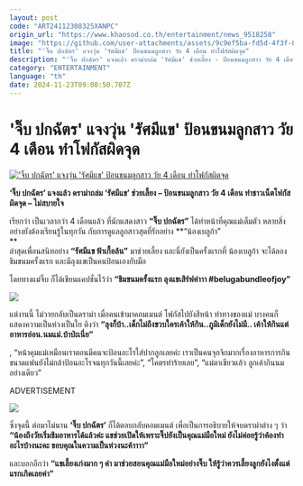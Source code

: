 ```yaml
---
layout: post
code: "ART24112308325XANPC"
origin_url: "https://www.khaosod.co.th/entertainment/news_9518258"
image: "https://github.com/user-attachments/assets/9c9ef5ba-fd5d-4f3f-8cc1-822c05331531"
title: "'จิ๊บ ปกฉัตร' แจงวุ่น 'รัศมีแข' ป้อนขนมลูกสาว วัย 4 เดือน ทำโฟกัสผิดจุด"
description: "'จิ๊บ ปกฉัตร' แจงแล้ว ดราม่าถล่ม 'รัศมีแข' ช่วยเลี้ยง - ป้อนขนมลูกสาว วัย 4 เดือน ทำชาวเน็ตโฟกัสผิดจุดหน้าแม่ไม่สบายใจ"
category: "ENTERTAINMENT"
language: "th"
date: 2024-11-23T09:00:50.707Z
---
```


# 'จิ๊บ ปกฉัตร' แจงวุ่น 'รัศมีแข' ป้อนขนมลูกสาว วัย 4 เดือน ทำโฟกัสผิดจุด

[!['จิ๊บ ปกฉัตร' แจงวุ่น 'รัศมีแข' ป้อนขนมลูกสาว วัย 4 เดือน ทำโฟกัสผิดจุด](https://www.khaosod.co.th/wpapp/uploads/2024/11/gypbaby231167-14.jpg "'จิ๊บ ปกฉัตร' แจงวุ่น 'รัศมีแข' ป้อนขนมลูกสาว วัย 4 เดือน ทำโฟกัสผิดจุด")](https://www.khaosod.co.th/wpapp/uploads/2024/11/gypbaby231167-14.jpg)

**‘จิ๊บ ปกฉัตร’ แจงแล้ว ดราม่าถล่ม ‘รัศมีแข’ ช่วยเลี้ยง – ป้อนขนมลูกสาว วัย 4 เดือน ทำชาวเน็ตโฟกัสผิดจุด – ไม่สบายใจ**

เรียกว่า เป็นเวลากว่า 4 เดือนแล้ว ที่นักแสดงสาว **“จิ๊บ ปกฉัตร”** ได้ทำหน้าที่คุณแม่เต็มตัว หลายสิ่งอย่างยังต้องเรียนรู้ในทุกวัน กับการดูแลลูกสาวสุดที่รักอย่าง **“น้องเบลูก้า”  
**  
ล่าสุดเพื่อนสนิทอย่าง **“รัศมีแข ฟ้าเกื้อล้น”** มาช่วยเลี้ยง และนี่ยังเป็นครั้งแรกที่ น้องเบลูก้า จะได้ลองชิมขนมครั้งแรก และมีลุงแขเป็นคนป้อนเองกับมือ

โดยทางแม่จิ๊บ ก็ได้เขียนแคปชั่นไว้ว่า **“ชิมขนมครั้งแรก ลุงแขเสิร์ฟค่าาา #belugabundleofjoy”**

[![](https://www.khaosod.co.th/wpapp/uploads/2024/11/gypbaby231167-15.jpg)](https://www.khaosod.co.th/wpapp/uploads/2024/11/gypbaby231167-15.jpg)

แต่งานนี้ ไม่วายกลับเป็นดราม่า เมื่อคนเข้ามาคอมเมนต์ โฟกัสไปยังสีหน้า ท่าทางของแม่ บางคนก็แสดงความเป็นห่วงเป็นใย ติงว่า **“ลุงก็บ้า..เด็กไม่ถึงขวบใครเค้าให้กิน..ภูมิเด็กยังไม่มี.. เค้าให้กินแต่อาหารอ่อน.นมแม่.บ้าป่ะเนี่ย”**

, “หน้าคุมแม่เหมือนเราตอนมีคนจะป้อนอะไรใส่ปากลูกเลยค่ะ เราเป็นคนจุกจิกมากเรื่องอาหารการกิน ขนาดแฟนยังไม่กล้าป้อนอะไรจนทุกวันนี้เลยค่ะ”, “โคตรทำร้ายเลย”, “แม่ตาเขียวแล้ว ลูกเค้ากินนมอย่างเดียว”

ADVERTISEMENT

[![](https://www.khaosod.co.th/wpapp/uploads/2024/11/gypbaby231167-12.jpg)](https://www.khaosod.co.th/wpapp/uploads/2024/11/gypbaby231167-12.jpg)

ซึ่งจุดนี้ ต่อมาไม่นาน **‘จิ๊บ ปกฉัตร’** ก็ได้ตอบกลับคอมเมนต์ เพื่อเป็นการอธิบายให้จบดราม่าต่าง ๆ ว่า **“น้องถึงวัยเริ่มชิมอาหารได้แล้วค่ะ แขช่วยเปิดให้เพราะจิ๊ปยังเป็นคุณแม่มือใหม่ ยังไม่ค่อยรู้ว่าค้องทำอะไรบ้างนะคะ ขอบคุณในความเป็นห่วงนะค้าาาา”**

และบอกอีกว่า **“แขเลี้ยงเก่งมาก ๆ ค่า มาช่วยสอนคุณแม่มือใหม่อย่างจิ๊บ ให้รู้ว่าควรเลี้ยงลูกยังไงตั้งแต่แรกเกิดเลยค่า”**


